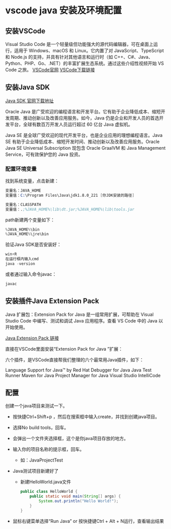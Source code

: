 # vscode java 安装及环境配置

## 安装VSCode

Visual Studio Code 是一个轻量级但功能强大的源代码编辑器，可在桌面上运行，适用于 Windows、macOS 和 Linux。它内置了对 JavaScript、TypeScript 和 Node.js 的支持，并具有针对其他语言和运行时（如 C++、C#、Java、Python、PHP、Go、.NET）的丰富扩展生态系统。通过这些介绍性视频开始 VS Code 之旅。
[VSCode官网](https://code.visualstudio.com/)
[VSCode下载链接](https://code.visualstudio.com/Download)

## 安装Java SDK

[Java SDK 官网下载地址](https://www.oracle.com/cn/)

Oracle Java 是广受欢迎的编程语言和开发平台。它有助于企业降低成本、缩短开发周期、推动创新以及改善应用服务。如今，Java 仍是企业和开发人员的首选开发平台，全球有数百万开发人员运行超过 60 亿台 Java 虚拟机。

Java SE 是全球广受欢迎的现代开发平台，也是企业应用的理想编程语言。Java SE 有助于企业降低成本、缩短开发时间、推动创新以及改善应用服务。Oracle Java SE Universal Subscription 现包含 Oracle GraalVM 和 Java Management Service，可有效保护您的 Java 投资。

### 配置环境变量

找到系统变量，点击新建：

```s
变量名：JAVA_HOME
变量值：C:\Program Files\Java\jdk1.8.0_221 [你JDK安装的路径]
```

```s
变量名：CLASSPATH
变量值：.;%JAVA_HOME%\lib\dt.jar;%JAVA_HOME%\lib\tools.jar
```

path新建两个变量如下：

```s
%JAVA_HOME%\bin
%JAVA_HOME%\jre\bin
```

验证Java SDK是否安装好：

```s
win+R
在运行框内输入cmd
java -version
```

或者通过输入命令javac：

```s
javac
```

## 安装插件Java Extension Pack

Java 扩展包：Extension Pack for Java 是一组常用扩展，可帮助在 Visual Studio Code 中编写、测试和调试 Java 应用程序。查看 VS Code 中的 Java 以开始使用。

[Java Extension Pack 链接](https://marketplace.visualstudio.com/items?itemName=vscjava.vscode-java-pack)

直接在VSCode里面安装“Extension Pack for Java ”扩展：

六个插件，是VSCode直接帮我们整理的六个最常用Java插件，如下：

Language Support for Java™ by Red Hat
Debugger for Java
Java Test Runner
Maven for Java
Project Manager for Java
Visual Studio IntelliCode

## 配置

创建一个java项目来测试一下。

- 按快捷Ctrl+Shift+p ，然后在搜索框中输入create，并找到创建java项目。

- 选择No build tools，回车。

- 会弹出一个文件夹选择框，这个是你java项目存放的地方。

- 输入你的项目名称的提示框，回车。
  - 如：JavaProjectTest

- Java测试项目新建好了
  - 新建HelloWorld.java文件

    ```java
    public class HelloWorld {
        public static void main(String[] args) {
            System.out.println("Hello World!");
        }
    }
    ```

- 鼠标右键菜单选择“Run Java” or 按快捷键Ctrl + Alt + N运行，查看输出结果
